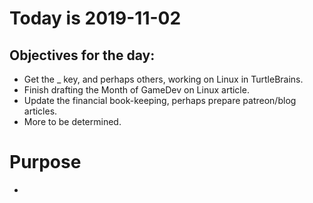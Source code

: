 # Today is 2019-11-02

## Objectives for the day:

- Get the _ key, and perhaps others, working on Linux in TurtleBrains.
- Finish drafting the Month of GameDev on Linux article.
- Update the financial book-keeping, perhaps prepare patreon/blog articles.
- More to be determined.


# Purpose

- 
